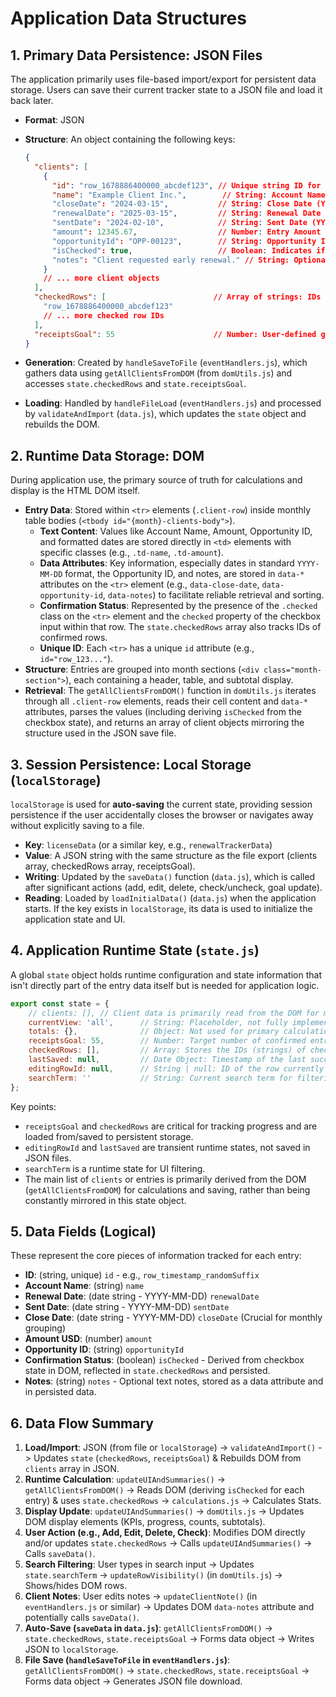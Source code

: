 # Application Data Structures

## 1. Primary Data Persistence: JSON Files

The application primarily uses file-based import/export for persistent data storage. Users can save their current tracker state to a JSON file and load it back later.

*   **Format**: JSON
*   **Structure**: An object containing the following keys:

    ```json
    {
      "clients": [
        {
          "id": "row_1678886400000_abcdef123", // Unique string ID for the row/entry
          "name": "Example Client Inc.",        // String: Account Name
          "closeDate": "2024-03-15",           // String: Close Date (YYYY-MM-DD)
          "renewalDate": "2025-03-15",         // String: Renewal Date (YYYY-MM-DD)
          "sentDate": "2024-02-10",            // String: Sent Date (YYYY-MM-DD)
          "amount": 12345.67,                  // Number: Entry Amount (USD)
          "opportunityId": "OPP-00123",        // String: Opportunity ID
          "isChecked": true,                   // Boolean: Indicates if the row is checked/confirmed
          "notes": "Client requested early renewal." // String: Optional notes about the client/entry
        }
        // ... more client objects
      ],
      "checkedRows": [                        // Array of strings: IDs of rows currently checked
        "row_1678886400000_abcdef123"
        // ... more checked row IDs
      ],
      "receiptsGoal": 55                      // Number: User-defined goal for confirmed entries
    }
    ```
*   **Generation**: Created by `handleSaveToFile` (`eventHandlers.js`), which gathers data using `getAllClientsFromDOM` (from `domUtils.js`) and accesses `state.checkedRows` and `state.receiptsGoal`.
*   **Loading**: Handled by `handleFileLoad` (`eventHandlers.js`) and processed by `validateAndImport` (`data.js`), which updates the `state` object and rebuilds the DOM.

## 2. Runtime Data Storage: DOM

During application use, the primary source of truth for calculations and display is the HTML DOM itself.

*   **Entry Data**: Stored within `<tr>` elements (`.client-row`) inside monthly table bodies (`<tbody id="{month}-clients-body">`).
    *   **Text Content**: Values like Account Name, Amount, Opportunity ID, and formatted dates are stored directly in `<td>` elements with specific classes (e.g., `.td-name`, `.td-amount`).
    *   **Data Attributes**: Key information, especially dates in standard `YYYY-MM-DD` format, the Opportunity ID, and notes, are stored in `data-*` attributes on the `<tr>` element (e.g., `data-close-date`, `data-opportunity-id`, `data-notes`) to facilitate reliable retrieval and sorting.
    *   **Confirmation Status**: Represented by the presence of the `.checked` class on the `<tr>` element and the `checked` property of the checkbox input within that row. The `state.checkedRows` array also tracks IDs of confirmed rows.
    *   **Unique ID**: Each `<tr>` has a unique `id` attribute (e.g., `id="row_123..."`).
*   **Structure**: Entries are grouped into month sections (`<div class="month-section">`), each containing a header, table, and subtotal display.
*   **Retrieval**: The `getAllClientsFromDOM()` function in `domUtils.js` iterates through all `.client-row` elements, reads their cell content and `data-*` attributes, parses the values (including deriving `isChecked` from the checkbox state), and returns an array of client objects mirroring the structure used in the JSON save file.

## 3. Session Persistence: Local Storage (`localStorage`)

`localStorage` is used for **auto-saving** the current state, providing session persistence if the user accidentally closes the browser or navigates away without explicitly saving to a file.

*   **Key**: `licenseData` (or a similar key, e.g., `renewalTrackerData`)
*   **Value**: A JSON string with the same structure as the file export (clients array, checkedRows array, receiptsGoal).
*   **Writing**: Updated by the `saveData()` function (`data.js`), which is called after significant actions (add, edit, delete, check/uncheck, goal update).
*   **Reading**: Loaded by `loadInitialData()` (`data.js`) when the application starts. If the key exists in `localStorage`, its data is used to initialize the application state and UI.

## 4. Application Runtime State (`state.js`)

A global `state` object holds runtime configuration and state information that isn't directly part of the entry data itself but is needed for application logic.

```javascript
export const state = {
    // clients: [], // Client data is primarily read from the DOM for most operations.
    currentView: 'all',      // String: Placeholder, not fully implemented for distinct views.
    totals: {},              // Object: Not used for primary calculation; summary totals derived dynamically.
    receiptsGoal: 55,        // Number: Target number of confirmed entries (synced with storage/files).
    checkedRows: [],         // Array: Stores the IDs (strings) of checked rows (synced with storage/files).
    lastSaved: null,         // Date Object: Timestamp of the last successful auto-save (runtime only).
    editingRowId: null,      // String | null: ID of the row currently being edited (runtime only).
    searchTerm: ''           // String: Current search term for filtering entries.
};
```

Key points:
*   `receiptsGoal` and `checkedRows` are critical for tracking progress and are loaded from/saved to persistent storage.
*   `editingRowId` and `lastSaved` are transient runtime states, not saved in JSON files.
*   `searchTerm` is a runtime state for UI filtering.
*   The main list of `clients` or entries is primarily derived from the DOM (`getAllClientsFromDOM`) for calculations and saving, rather than being constantly mirrored in this state object.

## 5. Data Fields (Logical)

These represent the core pieces of information tracked for each entry:

*   **ID**: (string, unique) `id` - e.g., `row_timestamp_randomSuffix`
*   **Account Name**: (string) `name`
*   **Renewal Date**: (date string - YYYY-MM-DD) `renewalDate`
*   **Sent Date**: (date string - YYYY-MM-DD) `sentDate`
*   **Close Date**: (date string - YYYY-MM-DD) `closeDate` (Crucial for monthly grouping)
*   **Amount USD**: (number) `amount`
*   **Opportunity ID**: (string) `opportunityId`
*   **Confirmation Status**: (boolean) `isChecked` - Derived from checkbox state in DOM, reflected in `state.checkedRows` and persisted.
*   **Notes**: (string) `notes` - Optional text notes, stored as a data attribute and in persisted data.

## 6. Data Flow Summary

1.  **Load/Import**: JSON (from file or `localStorage`) -> `validateAndImport()` -> Updates `state` (`checkedRows`, `receiptsGoal`) & Rebuilds DOM from `clients` array in JSON.
2.  **Runtime Calculation**: `updateUIAndSummaries()` -> `getAllClientsFromDOM()` -> Reads DOM (deriving `isChecked` for each entry) & uses `state.checkedRows` -> `calculations.js` -> Calculates Stats.
3.  **Display Update**: `updateUIAndSummaries()` -> `domUtils.js` -> Updates DOM display elements (KPIs, progress, counts, subtotals).
4.  **User Action (e.g., Add, Edit, Delete, Check)**: Modifies DOM directly and/or updates `state.checkedRows` -> Calls `updateUIAndSummaries()` -> Calls `saveData()`.
5.  **Search Filtering**: User types in search input -> Updates `state.searchTerm` -> `updateRowVisibility()` (in `domUtils.js`) -> Shows/hides DOM rows.
6.  **Client Notes**: User edits notes -> `updateClientNote()` (in `eventHandlers.js` or similar) -> Updates DOM `data-notes` attribute and potentially calls `saveData()`.
7.  **Auto-Save (`saveData` in `data.js`)**: `getAllClientsFromDOM()` -> `state.checkedRows`, `state.receiptsGoal` -> Forms data object -> Writes JSON to `localStorage`.
8.  **File Save (`handleSaveToFile` in `eventHandlers.js`)**: `getAllClientsFromDOM()` -> `state.checkedRows`, `state.receiptsGoal` -> Forms data object -> Generates JSON file download.